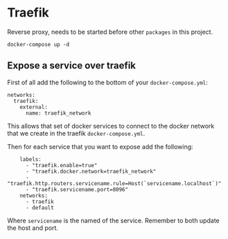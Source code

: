 # Traefik

Reverse proxy, needs to be started before other `packages` in this project.

```
docker-compose up -d
```

## Expose a service over traefik

First of all add the following to the bottom of your `docker-compose.yml`:

```
networks:
  traefik:
    external:
      name: traefik_network
```

This allows that set of docker services to connect to the docker network that we create in the traefik `docker-compose.yml`.

Then for each service that you want to expose add the following:

```
    labels:
      - "traefik.enable=true"
      - "traefik.docker.network=traefik_network"
      - "traefik.http.routers.servicename.rule=Host(`servicename.localhost`)"
      - "traefik.servicename.port=8096"
    networks:
      - traefik
      - default
```

Where `servicename` is the named of the service. Remember to both update the host and port.
